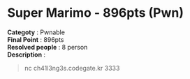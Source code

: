 Super Marimo - 896pts (Pwn)
========================
**Categoty** : Pwnable<br />
**Final Point** : 896pts<br />
**Resolved people** : 8 person<br />
**Description** : 
> nc ch41l3ng3s.codegate.kr 3333
